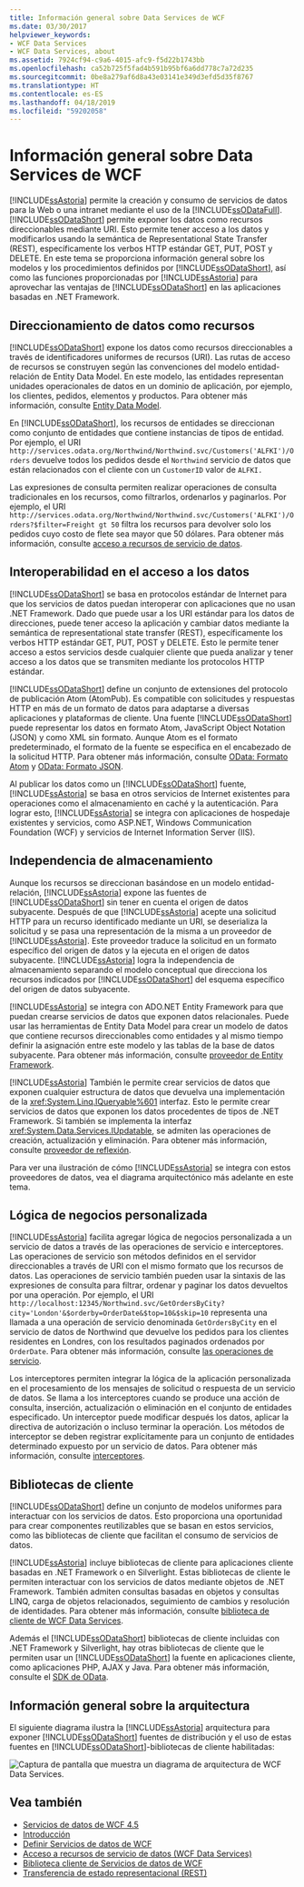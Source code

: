 ```yaml
---
title: Información general sobre Data Services de WCF
ms.date: 03/30/2017
helpviewer_keywords:
- WCF Data Services
- WCF Data Services, about
ms.assetid: 7924cf94-c9a6-4015-afc9-f5d22b1743bb
ms.openlocfilehash: ca52b725f5fad4b591b95bf6a6dd778c7a72d235
ms.sourcegitcommit: 0be8a279af6d8a43e03141e349d3efd5d35f8767
ms.translationtype: HT
ms.contentlocale: es-ES
ms.lasthandoff: 04/18/2019
ms.locfileid: "59202058"
---
```

# <a name="wcf-data-services-overview"></a>Información general sobre Data Services de WCF
[!INCLUDE[ssAstoria](../../../../includes/ssastoria-md.md)] permite la creación y consumo de servicios de datos para la Web o una intranet mediante el uso de la [!INCLUDE[ssODataFull](../../../../includes/ssodatafull-md.md)]. [!INCLUDE[ssODataShort](../../../../includes/ssodatashort-md.md)] permite exponer los datos como recursos direccionables mediante URI. Esto permite tener acceso a los datos y modificarlos usando la semántica de Representational State Transfer (REST), específicamente los verbos HTTP estándar GET, PUT, POST y DELETE. En este tema se proporciona información general sobre los modelos y los procedimientos definidos por [!INCLUDE[ssODataShort](../../../../includes/ssodatashort-md.md)], así como las funciones proporcionadas por [!INCLUDE[ssAstoria](../../../../includes/ssastoria-md.md)] para aprovechar las ventajas de [!INCLUDE[ssODataShort](../../../../includes/ssodatashort-md.md)] en las aplicaciones basadas en .NET Framework.  
  
## <a name="address-data-as-resources"></a>Direccionamiento de datos como recursos  
 [!INCLUDE[ssODataShort](../../../../includes/ssodatashort-md.md)] expone los datos como recursos direccionables a través de identificadores uniformes de recursos (URI). Las rutas de acceso de recursos se construyen según las convenciones del modelo entidad-relación de Entity Data Model. En este modelo, las entidades representan unidades operacionales de datos en un dominio de aplicación, por ejemplo, los clientes, pedidos, elementos y productos. Para obtener más información, consulte [Entity Data Model](../../../../docs/framework/data/adonet/entity-data-model.md).  
  
 En [!INCLUDE[ssODataShort](../../../../includes/ssodatashort-md.md)], los recursos de entidades se direccionan como conjunto de entidades que contiene instancias de tipos de entidad. Por ejemplo, el URI `http://services.odata.org/Northwind/Northwind.svc/Customers('ALFKI')/Orders` devuelve todos los pedidos desde el `Northwind` servicio de datos que están relacionados con el cliente con un `CustomerID` valor de `ALFKI.`  
  
 Las expresiones de consulta permiten realizar operaciones de consulta tradicionales en los recursos, como filtrarlos, ordenarlos y paginarlos. Por ejemplo, el URI `http://services.odata.org/Northwind/Northwind.svc/Customers('ALFKI')/Orders?$filter=Freight gt 50` filtra los recursos para devolver solo los pedidos cuyo costo de flete sea mayor que 50 dólares. Para obtener más información, consulte [acceso a recursos de servicio de datos](../../../../docs/framework/data/wcf/accessing-data-service-resources-wcf-data-services.md).  
  
## <a name="interoperable-data-access"></a>Interoperabilidad en el acceso a los datos  
 [!INCLUDE[ssODataShort](../../../../includes/ssodatashort-md.md)] se basa en protocolos estándar de Internet para que los servicios de datos puedan interoperar con aplicaciones que no usan .NET Framework. Dado que puede usar a los URI estándar para los datos de direcciones, puede tener acceso la aplicación y cambiar datos mediante la semántica de representational state transfer (REST), específicamente los verbos HTTP estándar GET, PUT, POST y DELETE. Esto le permite tener acceso a estos servicios desde cualquier cliente que pueda analizar y tener acceso a los datos que se transmiten mediante los protocolos HTTP estándar.  
  
 [!INCLUDE[ssODataShort](../../../../includes/ssodatashort-md.md)] define un conjunto de extensiones del protocolo de publicación Atom (AtomPub). Es compatible con solicitudes y respuestas HTTP en más de un formato de datos para adaptarse a diversas aplicaciones y plataformas de cliente. Una fuente [!INCLUDE[ssODataShort](../../../../includes/ssodatashort-md.md)] puede representar los datos en formato Atom, JavaScript Object Notation (JSON) y como XML sin formato. Aunque Atom es el formato predeterminado, el formato de la fuente se especifica en el encabezado de la solicitud HTTP. Para obtener más información, consulte [OData: Formato Atom](https://go.microsoft.com/fwlink/?LinkID=185794) y [OData: Formato JSON](https://go.microsoft.com/fwlink/?LinkID=185795).  
  
 Al publicar los datos como un [!INCLUDE[ssODataShort](../../../../includes/ssodatashort-md.md)] fuente, [!INCLUDE[ssAstoria](../../../../includes/ssastoria-md.md)] se basa en otros servicios de Internet existentes para operaciones como el almacenamiento en caché y la autenticación. Para lograr esto, [!INCLUDE[ssAstoria](../../../../includes/ssastoria-md.md)] se integra con aplicaciones de hospedaje existentes y servicios, como ASP.NET, Windows Communication Foundation (WCF) y servicios de Internet Information Server (IIS).  
  
## <a name="storage-independence"></a>Independencia de almacenamiento  
 Aunque los recursos se direccionan basándose en un modelo entidad-relación, [!INCLUDE[ssAstoria](../../../../includes/ssastoria-md.md)] expone las fuentes de [!INCLUDE[ssODataShort](../../../../includes/ssodatashort-md.md)] sin tener en cuenta el origen de datos subyacente. Después de que [!INCLUDE[ssAstoria](../../../../includes/ssastoria-md.md)] acepte una solicitud HTTP para un recurso identificado mediante un URI, se deserializa la solicitud y se pasa una representación de la misma a un proveedor de [!INCLUDE[ssAstoria](../../../../includes/ssastoria-md.md)]. Este proveedor traduce la solicitud en un formato específico del origen de datos y la ejecuta en el origen de datos subyacente. [!INCLUDE[ssAstoria](../../../../includes/ssastoria-md.md)] logra la independencia de almacenamiento separando el modelo conceptual que direcciona los recursos indicados por [!INCLUDE[ssODataShort](../../../../includes/ssodatashort-md.md)] del esquema específico del origen de datos subyacente.  
  
 [!INCLUDE[ssAstoria](../../../../includes/ssastoria-md.md)] se integra con ADO.NET Entity Framework para que puedan crearse servicios de datos que exponen datos relacionales. Puede usar las herramientas de Entity Data Model para crear un modelo de datos que contiene recursos direccionables como entidades y al mismo tiempo definir la asignación entre este modelo y las tablas de la base de datos subyacente. Para obtener más información, consulte [proveedor de Entity Framework](../../../../docs/framework/data/wcf/entity-framework-provider-wcf-data-services.md).  
  
 [!INCLUDE[ssAstoria](../../../../includes/ssastoria-md.md)] También le permite crear servicios de datos que exponen cualquier estructura de datos que devuelva una implementación de la <xref:System.Linq.IQueryable%601> interfaz. Esto le permite crear servicios de datos que exponen los datos procedentes de tipos de .NET Framework. Si también se implementa la interfaz <xref:System.Data.Services.IUpdatable>, se admiten las operaciones de creación, actualización y eliminación. Para obtener más información, consulte [proveedor de reflexión](../../../../docs/framework/data/wcf/reflection-provider-wcf-data-services.md).  
  
 Para ver una ilustración de cómo [!INCLUDE[ssAstoria](../../../../includes/ssastoria-md.md)] se integra con estos proveedores de datos, vea el diagrama arquitectónico más adelante en este tema.  
  
## <a name="custom-business-logic"></a>Lógica de negocios personalizada  
 [!INCLUDE[ssAstoria](../../../../includes/ssastoria-md.md)] facilita agregar lógica de negocios personalizada a un servicio de datos a través de las operaciones de servicio e interceptores. Las operaciones de servicio son métodos definidos en el servidor direccionables a través de URI con el mismo formato que los recursos de datos. Las operaciones de servicio también pueden usar la sintaxis de las expresiones de consulta para filtrar, ordenar y paginar los datos devueltos por una operación. Por ejemplo, el URI `http://localhost:12345/Northwind.svc/GetOrdersByCity?city='London'&$orderby=OrderDate&$top=10&$skip=10` representa una llamada a una operación de servicio denominada `GetOrdersByCity` en el servicio de datos de Northwind que devuelve los pedidos para los clientes residentes en Londres, con los resultados paginados ordenados por `OrderDate`. Para obtener más información, consulte [las operaciones de servicio](../../../../docs/framework/data/wcf/service-operations-wcf-data-services.md).  
  
 Los interceptores permiten integrar la lógica de la aplicación personalizada en el procesamiento de los mensajes de solicitud o respuesta de un servicio de datos. Se llama a los interceptores cuando se produce una acción de consulta, inserción, actualización o eliminación en el conjunto de entidades especificado. Un interceptor puede modificar después los datos, aplicar la directiva de autorización o incluso terminar la operación. Los métodos de interceptor se deben registrar explícitamente para un conjunto de entidades determinado expuesto por un servicio de datos. Para obtener más información, consulte [interceptores](../../../../docs/framework/data/wcf/interceptors-wcf-data-services.md).  
  
## <a name="client-libraries"></a>Bibliotecas de cliente  
 [!INCLUDE[ssODataShort](../../../../includes/ssodatashort-md.md)] define un conjunto de modelos uniformes para interactuar con los servicios de datos. Esto proporciona una oportunidad para crear componentes reutilizables que se basan en estos servicios, como las bibliotecas de cliente que facilitan el consumo de servicios de datos.  
  
 [!INCLUDE[ssAstoria](../../../../includes/ssastoria-md.md)] incluye bibliotecas de cliente para aplicaciones cliente basadas en .NET Framework o en Silverlight. Estas bibliotecas de cliente le permiten interactuar con los servicios de datos mediante objetos de .NET Framework. También admiten consultas basadas en objetos y consultas LINQ, carga de objetos relacionados, seguimiento de cambios y resolución de identidades. Para obtener más información, consulte [biblioteca de cliente de WCF Data Services](../../../../docs/framework/data/wcf/wcf-data-services-client-library.md).  
  
 Además el [!INCLUDE[ssODataShort](../../../../includes/ssodatashort-md.md)] bibliotecas de cliente incluidas con .NET Framework y Silverlight, hay otras bibliotecas de cliente que le permiten usar un [!INCLUDE[ssODataShort](../../../../includes/ssodatashort-md.md)] la fuente en aplicaciones cliente, como aplicaciones PHP, AJAX y Java. Para obtener más información, consulte el [SDK de OData](https://go.microsoft.com/fwlink/?LinkID=185796).  
  
## <a name="architecture-overview"></a>Información general sobre la arquitectura  
 El siguiente diagrama ilustra la [!INCLUDE[ssAstoria](../../../../includes/ssastoria-md.md)] arquitectura para exponer [!INCLUDE[ssODataShort](../../../../includes/ssodatashort-md.md)] fuentes de distribución y el uso de estas fuentes en [!INCLUDE[ssODataShort](../../../../includes/ssodatashort-md.md)]-bibliotecas de cliente habilitadas:  
  
 ![Captura de pantalla que muestra un diagrama de arquitectura de WCF Data Services.](./media/wcf-data-services-overview/windows-communication-foundation-data-services-architecture.gif)  
  
## <a name="see-also"></a>Vea también

- [Servicios de datos de WCF 4.5](../../../../docs/framework/data/wcf/index.md)
- [Introducción](../../../../docs/framework/data/wcf/getting-started-with-wcf-data-services.md)
- [Definir Servicios de datos de WCF](../../../../docs/framework/data/wcf/defining-wcf-data-services.md)
- [Acceso a recursos de servicio de datos (WCF Data Services)](https://docs.microsoft.com/previous-versions/dotnet/netframework-4.0/dd728283(v=vs.100))
- [Biblioteca cliente de Servicios de datos de WCF](../../../../docs/framework/data/wcf/wcf-data-services-client-library.md)
- [Transferencia de estado representacional (REST)](https://go.microsoft.com/fwlink/?LinkId=113919)
